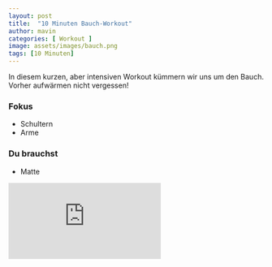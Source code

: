 ```yaml
---
layout: post
title:  "10 Minuten Bauch-Workout"
author: mavin
categories: [ Workout ]
image: assets/images/bauch.png
tags: [10 Minuten]
---
```


In diesem kurzen, aber intensiven Workout kümmern wir uns um den Bauch.
Vorher aufwärmen nicht vergessen!

### Fokus
- Schultern
- Arme

### Du brauchst
- Matte

<div class="embed-responsive embed-responsive-16by9">
  <iframe class="embed-responsive-item" src="https://www.youtube.com/embed/CQxTR9toskE" frameborder="0" allow="accelerometer; autoplay; encrypted-media; gyroscope; picture-in-picture" allowfullscreen></iframe>
</div>